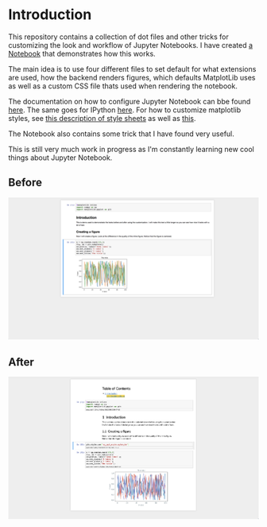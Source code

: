 # Introduction

This repository contains a collection of dot files and other tricks for customizing the look and workflow of Jupyter Notebooks. I have created [a Notebook](https://github.com/mikkelhartmann/configuring-jupyter-notebook/blob/master/configuring-jupyter-notebook.ipynb) that demonstrates how this works.

The main idea is to use four different files to set default for what extensions are used, how the backend renders figures, which defaults MatplotLib uses as well as a custom CSS file thats used when rendering the notebook.

The documentation on how to configure Jupyter Notebook can bbe found [here](https://jupyter-notebook.readthedocs.io/en/stable/config_overview.html?highlight=configuration). The same goes for IPython [here](https://ipython.readthedocs.io/en/stable/config/index.html?highlight=configuration). For how to customize matplotlib styles, see [this description of style sheets](https://matplotlib.org/users/style_sheets.html) as well as [this](https://matplotlib.org/tutorials/introductory/customizing.html).

The Notebook also contains some trick that I have found very useful.

This is still very much work in progress as I'm constantly learning new cool things about Jupyter Notebook.

## Before

![](figs/before.png)

## After

![](figs/after.png)
